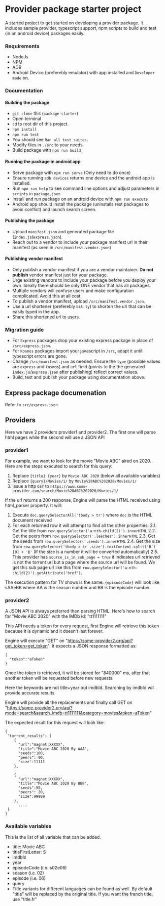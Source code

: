# Provider package starter project
A started project to get started on developing a provider package. It includes sample provider, typescript support, npm scripts to build and test (in an android device) packages easily.

### Requirements
- NodeJs
- NPM
- ADB
- Android Device (preferebly emulator) with app installed and `Developer mode` on.

### Documentation

#### Building the package

- `git clone` this (`package-starter`)
- Open terminal
- `cd` to root dir of this project.
- `npm install`
- `npm run test`
- You should see `Ran all test suites`.
- Modify files in `./src` to your needs.
- Build package with `npm run build`


#### Running the package in android app
- Serve package with `npm run serve` (Only need to do once)
- Ensure running `adb devices` returns one device and the android app is installed.
- Run `npm run help` to see command line options and adjust parameters in `scripts` in `package.json`
- Install and run package on an android device with `npm run execute`
- Android app should install the package (uninstalls rest packages to avoid conflict) and launch search screen.

#### Publishing the package
- Upload `manifest.json` and generated package file (`index.js`/`express.json`).
- Reach out to a vendor to include your package manifest url in their manifest (as seen in `/src/manifest.vendor.json`)

#### Publishing vendor manifest
- Only publish a vendor manifest if you are a vendor maintainer. **Do not publish** vendor manifest just for your package. 
- Urge existing vendors to include your package before you deploy your own. Ideally there should be only ONE vendor that has all packages. 
- Multiple vendors will confuse users and make configuration complicated. Avoid this at all cost.
- To publish a vendor manifest, upload `/src/manifest.vendor.json`.
- Use a url shortener (preferebly `bit.ly`) to shorten the url that can be easily typed in the app.
- Share this shortened url to users.

### Migration guide
- For `Express` packages drop your existing express package in place of `/src/express.json`.
- For `Kosmos` packages import your javascript in `/src`, adapt it until typescript errors are gone.
- Change `/src/manifest.json` as needed. Ensure the `type` (possible values are `express` and `kosmos`) and `url` field (points to the the generated `index.js`/`express.json` after publishing) reflect correct values.
- Build, test and publish your package using documentation above.



## Express package documenation
Refer to `src/express.json`

## Providers
Here we have 2 providers provider1 and provider2. The first one will parse html pages while the second will use a JSON API

### provider1

For example, we want to look for the movie "Movie ABC" aired on 2020. Here are the steps executed to search for this query:

1. Replace `{title} {year}` by `Movie ABC 2020` (below all available variables)
2. Replace `{query}/Movies/1/` by `Movie%20ABC%202020/Movies/1/`
3. Issue a http `GET` to `https://www.some-provider.com/search/Movie%20ABC%202020/Movies/1/`

If the url returns a 200 response, Engine will parse the HTML received using html_parser property. It will:

1. Execute `doc.querySelectorAll('tbody > tr')` where `doc` is the HTML document received
2. For each returned row it will attempt to find all the other properties:
	2.1. Get the title from `row.querySelector('a:nth-child(2)').innerHTML`
    2.2. Get the peers from `row.querySelector('.leeches').innerHTML`
    2.3. Get the seeds from `row.querySelector('.seeds').innerHTML`
    2.4. Get the size from `row.querySelector('tbody > tr .size').textContent.split('B')[0] + 'B'` (If the size is a number it will be converted automatically)
    2.5. This provider has `source_is_in_sub_page = true` it indicates url retrieved is not the torrent url but a page where the source url will be found. We get this sub page url like this from `row.querySelector('a:nth-child(2)').getAttribute('href')`.

The execution pattern for TV shows is the same. `{episodeCode}` will look like sAAeBB where AA is the season number and BB is the episode number.

### provider2
A JSON API is always preferred than parsing HTML. Here's how to search for "Movie ABC 2020" with the IMDb id: "tt1111111"

This API needs a token for every request, first Engine will retrieve this token because it is dynamic and it doesn't last forever.

Engine will execute "GET" on "https://some-provider2.org/api?get_token=get_token". It expects a JSON response formatted as:

```
{
  "token":"aToken"
}
```

Once the token is retrieved, it will be stored for "840000" ms, after that another token will be requested before new requests.

Here the keywords are not title+year but imdbId. Searching by imdbId will provide accurate results.

Engine will provide all the replacements and finally call GET on "https://some-provider2.org/api?mode=search&search_imdb=tt1111111&category=movies&token=aToken"

The expected result for this request will look like:
```
{
 "torrent_results": [
    {
      "url":"magnet:XXXXX",
      "title":"Movie ABC 2020 By AAA",
      "seeds":100,
      "peers": 90,
      "size":11111
    },

    {
      "url":"magnet:XXXXX",
      "title":"Movie ABC 2020 By BBB",
      "seeds":55,
      "peers": 20,
      "size":99999
    },
      ....
 ]
}
```

### Available variables

This is the list of all variable that can be added.

* title: Movie ABC
* titleFirstLetter: S
* imdbId
* year
* episodeCode (i.e. s02e06)
* season (i.e. 02)
* episode (i.e. 06)
* query
* Title variants for different languages can be found as well. By default "title" will be replaced by the original title. If you want the french title, use "title.fr"

